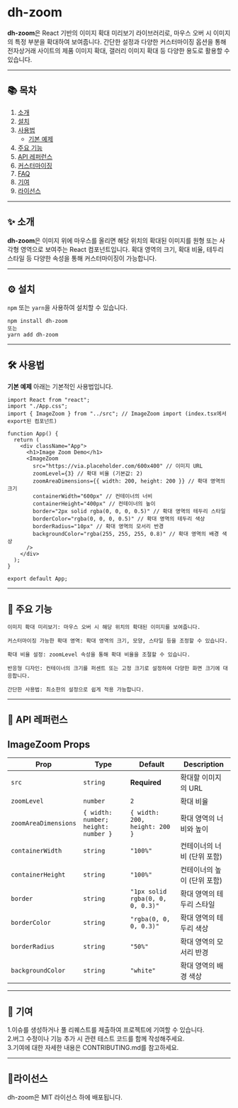 # dh-zoom

**dh-zoom**은 React 기반의 이미지 확대 미리보기 라이브러리로, 마우스 오버 시 이미지의 특정 부분을 확대하여 보여줍니다. 
간단한 설정과 다양한 커스터마이징 옵션을 통해 전자상거래 사이트의 제품 이미지 확대, 갤러리 이미지 확대 등 다양한 용도로 활용할 수 있습니다.

---

## 📚 목차
1. [소개](#✨-소개)
2. [설치](#⚙️-설치)
3. [사용법](#🛠️-사용법)
   - [기본 예제](#기본-예제)
4. [주요 기능](#🎯-주요-기능)
5. [API 레퍼런스](#📖-api-레퍼런스)
6. [커스터마이징](#🎨-커스터마이징)
7. [FAQ](#❓-faq)
8. [기여](#🤝-기여)
9. [라이선스](#📄-라이선스)

---

## ✨ 소개

**dh-zoom**은 이미지 위에 마우스를 올리면 해당 위치의 확대된 이미지를 원형 또는 사각형 영역으로 보여주는 React 컴포넌트입니다. 
확대 영역의 크기, 확대 비율, 테두리 스타일 등 다양한 속성을 통해 커스터마이징이 가능합니다.

---

## ⚙️ 설치

`npm` 또는 `yarn`을 사용하여 설치할 수 있습니다.
```
npm install dh-zoom
또는
yarn add dh-zoom
```
---

## 🛠️ 사용법

**기본 예제**
아래는 기본적인 사용법입니다.

```
import React from "react";
import "./App.css";
import { ImageZoom } from "../src"; // ImageZoom import (index.tsx에서 export된 컴포넌트)

function App() {
  return (
    <div className="App">
      <h1>Image Zoom Demo</h1>
      <ImageZoom
        src="https://via.placeholder.com/600x400" // 이미지 URL
        zoomLevel={3} // 확대 비율 (기본값: 2)
        zoomAreaDimensions={{ width: 200, height: 200 }} // 확대 영역의 크기
        containerWidth="600px" // 컨테이너의 너비
        containerHeight="400px" // 컨테이너의 높이
        border="2px solid rgba(0, 0, 0, 0.5)" // 확대 영역의 테두리 스타일
        borderColor="rgba(0, 0, 0, 0.5)" // 확대 영역의 테두리 색상
        borderRadius="10px" // 확대 영역의 모서리 반경
        backgroundColor="rgba(255, 255, 255, 0.8)" // 확대 영역의 배경 색상
      />
    </div>
  );
}

export default App;

```
---

## 🎯 주요 기능

```
이미지 확대 미리보기: 마우스 오버 시 해당 위치의 확대된 이미지를 보여줍니다.

커스터마이징 가능한 확대 영역: 확대 영역의 크기, 모양, 스타일 등을 조정할 수 있습니다.

확대 비율 설정: zoomLevel 속성을 통해 확대 비율을 조절할 수 있습니다.

반응형 디자인: 컨테이너의 크기를 퍼센트 또는 고정 크기로 설정하여 다양한 화면 크기에 대응합니다.

간단한 사용법: 최소한의 설정으로 쉽게 적용 가능합니다.
```
---

## 📖 API 레퍼런스

## ImageZoom Props

| Prop                | Type                           | Default                             | Description                        |
|---------------------|--------------------------------|-------------------------------------|------------------------------------|
| `src`               | `string`                      | **Required**                       | 확대할 이미지의 URL                |
| `zoomLevel`         | `number`                      | `2`                                | 확대 비율                           |
| `zoomAreaDimensions`| `{ width: number; height: number }` | `{ width: 200, height: 200 }`     | 확대 영역의 너비와 높이            |
| `containerWidth`    | `string`                      | `"100%"`                           | 컨테이너의 너비 (단위 포함)        |
| `containerHeight`   | `string`                      | `"100%"`                           | 컨테이너의 높이 (단위 포함)        |
| `border`            | `string`                      | `"1px solid rgba(0, 0, 0, 0.3)"`  | 확대 영역의 테두리 스타일          |
| `borderColor`       | `string`                      | `"rgba(0, 0, 0, 0.3)"`            | 확대 영역의 테두리 색상            |
| `borderRadius`      | `string`                      | `"50%"`                            | 확대 영역의 모서리 반경            |
| `backgroundColor`   | `string`                      | `"white"`                          | 확대 영역의 배경 색상              |

---

## 🤝 기여

1.이슈를 생성하거나 풀 리퀘스트를 제출하여 프로젝트에 기여할 수 있습니다.  
2.버그 수정이나 기능 추가 시 관련 테스트 코드를 함께 작성해주세요.  
3.기여에 대한 자세한 내용은 CONTRIBUTING.md를 참고하세요.

---

## 📄라이선스
dh-zoom은 MIT 라이선스 하에 배포됩니다.
